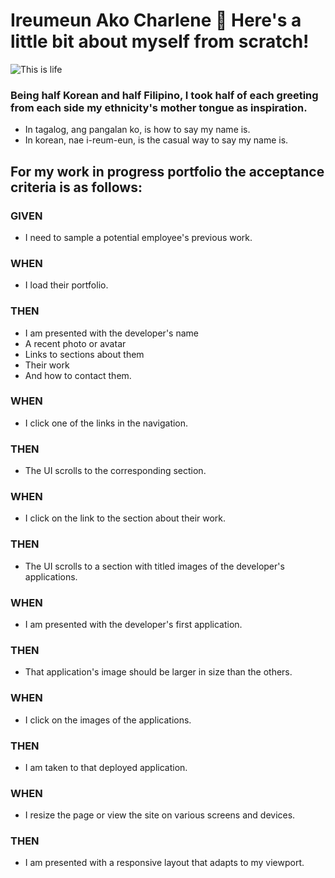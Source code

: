 # Ireumeun Ako Charlene 🐛 Here's a little bit about myself from scratch!

![This is life](Develope\images\readME.jpgg)


### Being half Korean and half Filipino, I took half of each greeting from each side my ethnicity's mother tongue as inspiration.
* In tagalog, ang pangalan ko, is how to say my name is.
* In korean, nae i-reum-eun, is the casual way to say my name is.

## For my work in progress portfolio the acceptance criteria is as follows:


### GIVEN 
* I need to sample a potential employee's previous work.
### WHEN 
* I load their portfolio.
### THEN
 * I am presented with the developer's name 
 * A recent photo or avatar 
 * Links to sections about them 
 * Their work 
 * And how to contact them.
### WHEN 
* I click one of the links in the navigation.
### THEN 
* The UI scrolls to the corresponding section.
### WHEN 
* I click on the link to the section about their work.
### THEN 
* The UI scrolls to a section with titled images of the developer's applications.
### WHEN 
 * I am presented with the developer's first application.
### THEN 
* That application's image should be larger in size than the others.
### WHEN
 * I click on the images of the applications.
### THEN 
* I am taken to that deployed application.
### WHEN 
* I resize the page or view the site on various screens and devices.
### THEN 
*  I am presented with a responsive layout that adapts to my viewport.